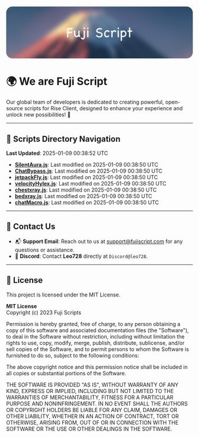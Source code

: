 ![Banner](.github/b.webp)

# 🌍 **We are Fuji Script**

Our global team of developers is dedicated to creating powerful, open-source scripts for Rise Client, designed to enhance your experience and unlock new possibilities! 🌟

---
<!-- SCRIPTS_NAVIGATION_START -->
## 📂 **Scripts Directory Navigation**

**Last Updated**: 2025-01-09 00:38:52 UTC

- **[SilentAura.js](scripts/SilentAura.js)**: Last modified on 2025-01-09 00:38:50 UTC
- **[ChatBypass.js](scripts/ChatBypass.js)**: Last modified on 2025-01-09 00:38:50 UTC
- **[jetpackFly.js](scripts/jetpackFly.js)**: Last modified on 2025-01-09 00:38:50 UTC
- **[velocityHylex.js](scripts/velocityHylex.js)**: Last modified on 2025-01-09 00:38:50 UTC
- **[chestxray.js](scripts/chestxray.js)**: Last modified on 2025-01-09 00:38:50 UTC
- **[bedxray.js](scripts/bedxray.js)**: Last modified on 2025-01-09 00:38:50 UTC
- **[chatMacro.js](scripts/chatMacro.js)**: Last modified on 2025-01-09 00:38:50 UTC

<!-- SCRIPTS_NAVIGATION_END -->

---

## 💬 **Contact Us**  
- 📬 **Support Email**: Reach out to us at [support@fujiscript.com](mailto:support@fujiscript.com) for any questions or assistance.  
- 💬 **Discord**: Contact **Leo728** directly at `Discord@leo728`.

---

## 📜 **License**

This project is licensed under the MIT License.  

**MIT License**  
Copyright (c) 2023 Fuji Scripts  

Permission is hereby granted, free of charge, to any person obtaining a copy of this software and associated documentation files (the "Software"), to deal in the Software without restriction, including without limitation the rights to use, copy, modify, merge, publish, distribute, sublicense, and/or sell copies of the Software, and to permit persons to whom the Software is furnished to do so, subject to the following conditions:  

The above copyright notice and this permission notice shall be included in all copies or substantial portions of the Software.  

THE SOFTWARE IS PROVIDED "AS IS", WITHOUT WARRANTY OF ANY KIND, EXPRESS OR IMPLIED, INCLUDING BUT NOT LIMITED TO THE WARRANTIES OF MERCHANTABILITY, FITNESS FOR A PARTICULAR PURPOSE AND NONINFRINGEMENT. IN NO EVENT SHALL THE AUTHORS OR COPYRIGHT HOLDERS BE LIABLE FOR ANY CLAIM, DAMAGES OR OTHER LIABILITY, WHETHER IN AN ACTION OF CONTRACT, TORT OR OTHERWISE, ARISING FROM, OUT OF OR IN CONNECTION WITH THE SOFTWARE OR THE USE OR OTHER DEALINGS IN THE SOFTWARE.  
